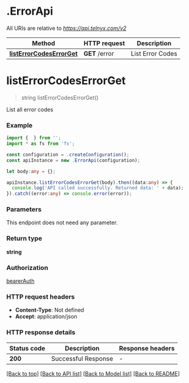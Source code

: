 # .ErrorApi

All URIs are relative to *https://api.telnyx.com/v2*

Method | HTTP request | Description
------------- | ------------- | -------------
[**listErrorCodesErrorGet**](ErrorApi.md#listErrorCodesErrorGet) | **GET** /error | List Error Codes


# **listErrorCodesErrorGet**
> string listErrorCodesErrorGet()

List all error codes

### Example


```typescript
import {  } from '';
import * as fs from 'fs';

const configuration = .createConfiguration();
const apiInstance = new .ErrorApi(configuration);

let body:any = {};

apiInstance.listErrorCodesErrorGet(body).then((data:any) => {
  console.log('API called successfully. Returned data: ' + data);
}).catch((error:any) => console.error(error));
```


### Parameters
This endpoint does not need any parameter.


### Return type

**string**

### Authorization

[bearerAuth](README.md#bearerAuth)

### HTTP request headers

 - **Content-Type**: Not defined
 - **Accept**: application/json


### HTTP response details
| Status code | Description | Response headers |
|-------------|-------------|------------------|
**200** | Successful Response |  -  |

[[Back to top]](#) [[Back to API list]](README.md#documentation-for-api-endpoints) [[Back to Model list]](README.md#documentation-for-models) [[Back to README]](README.md)


